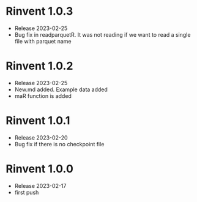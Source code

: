 # Rinvent 1.0.3
- Release 2023-02-25
- Bug fix in readparquetR. It was not reading if we want to read a single file with parquet name


# Rinvent 1.0.2
- Release 2023-02-25
- New.md added. Example data added
- maR function is added


# Rinvent 1.0.1

- Release 2023-02-20
- Bug fix if there is no checkpoint file


# Rinvent 1.0.0

- Release 2023-02-17
- first push
